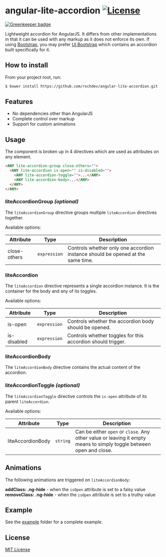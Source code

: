 # angular-lite-accordion [![License][license-image]][license-url]

[![Greenkeeper badge](https://badges.greenkeeper.io/rochdev/angular-lite-accordion.svg)](https://greenkeeper.io/)

Lightweight accordion for AngularJS. It differs from other implementations in that it can be used with any markup as it does not enforce its own. If using [Bootstrap][twbs-url], you may prefer [UI Bootstrap][angular-bootstrap-url] which contains an accordion built specifically for it.

## How to install

From your project root, run:

```sh
$ bower install https://github.com/rochdev/angular-lite-accordion.git
```

## Features

* No dependencies other than AngularJS
* Complete control over markup
* Support for custom animations

## Usage

The component is broken up in 4 directives which are used as attributes on any element.

```html
<ANY lite-accordion-group close-others="">
  <ANY lite-accordion is-open="" is-disabled="">
    <ANY lite-accordion-toggle="">...</ANY>
    <ANY lite-accordion-body>...</ANY>
  </ANY>
</ANY>
```

### liteAccordionGroup *(optional)*

The `liteAccordionGroup` directive groups multiple `liteAccordion` directives together.

Available options:

| Attribute | Type | Description
| --------- | ---- | -----------
| close-others | `expression` | Controls whether only one accordion instance should be opened at the same time.

### liteAccordion

The `liteAccordion` directive represents a single accordion instance. It is the container for the body and any of its toggles.

Available options:

| Attribute | Type | Description
| --------- | ---- | -----------
| is-open | `expression` | Controls whether the accordion body should be opened.
| is-disabled | `expression` | Controls whether toggles for this accordion should trigger.

### liteAccordionBody

The `liteAccordionBody` directive contains the actual content of the accordion.

### liteAccordionToggle *(optional)*

The `liteAccordionToggle` directive controls the `is-open` attribute of its parent `liteAccordion`.

Available options:

| Attribute | Type | Description
| --------- | ---- | -----------
| liteAccordionBody | `string` | Can be either `open` or `close`. Any other value or leaving it empty means to simply toggle between open and close.

## Animations

The following animations are triggered on `liteAccordionBody`:

**addClass: .ng-hide** - when the `isOpen` attribute is set to a falsy value<br>
**removeClass: .ng-hide** - when the `isOpen` attribute is set to a truthy value

## Example

See the [example](example) folder for a complete example.

## License

[MIT License][license-url]

[angular-url]: https://angularjs.org
[angular-bootstrap-url]: http://angular-ui.github.io/bootstrap/
[build-image]: http://img.shields.io/travis/rochdev/angular-lite-accordion/master.svg?style=flat-square
[build-url]: https://travis-ci.org/rochdev/angular-lite-accordion
[license-image]: http://img.shields.io/badge/license-MIT-red.svg?style=flat-square
[license-url]: http://en.wikipedia.org/wiki/MIT_License
[twbs-url]: http://getbootstrap.com
[version-image]: http://img.shields.io/badge/release-0.0.0-orange.svg?style=flat-square
[version-url]: https://github.com/rochdev/angular-lite-accordion